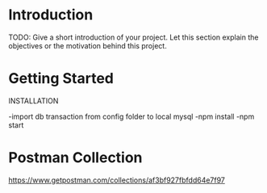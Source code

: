 # Introduction

TODO: Give a short introduction of your project. Let this section explain the objectives or the motivation behind this project.

# Getting Started

INSTALLATION

-import db transaction from config folder to local mysql
-npm install
-npm start

# Postman Collection

https://www.getpostman.com/collections/af3bf927fbfdd64e7f97
